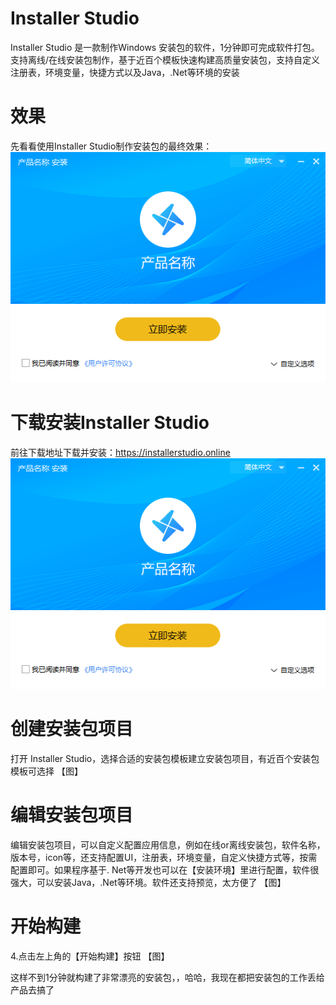 # Installer Studio
Installer Studio 是一款制作Windows 安装包的软件，1分钟即可完成软件打包。支持离线/在线安装包制作，基于近百个模板快速构建高质量安装包，支持自定义注册表，环境变量，快捷方式以及Java，.Net等环境的安装

# 效果
先看看使用Installer Studio制作安装包的最终效果：
<img src="https://github.com/UTSApps/installerstudio/blob/main/images/template_screenshots/50000.png">

# 下载安装Installer Studio
前往下载地址下载并安装：https://installerstudio.online
<img src="https://github.com/UTSApps/installerstudio/blob/main/images/template_screenshots/50000.png">

# 创建安装包项目
打开 Installer Studio，选择合适的安装包模板建立安装包项目，有近百个安装包模板可选择
【图】

# 编辑安装包项目
编辑安装包项目，可以自定义配置应用信息，例如在线or离线安装包，软件名称，版本号，icon等，还支持配置UI，注册表，环境变量，自定义快捷方式等，按需配置即可。如果程序基于. Net等开发也可以在【安装环境】里进行配置，软件很强大，可以安装Java，.Net等环境。软件还支持预览，太方便了
【图】

# 开始构建
4.点击左上角的【开始构建】按钮
【图】


这样不到1分钟就构建了非常漂亮的安装包，，哈哈，我现在都把安装包的工作丢给产品去搞了
